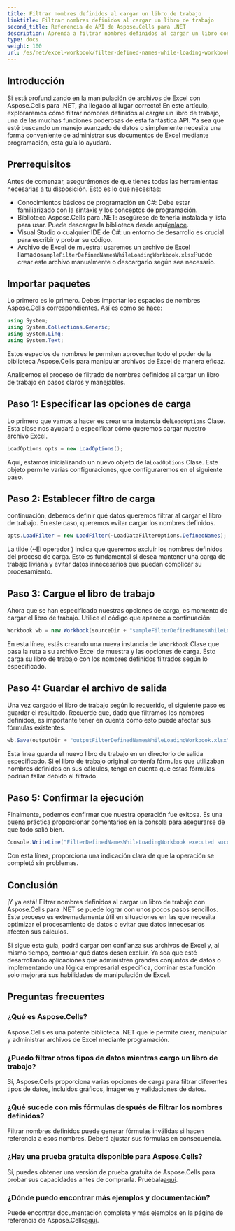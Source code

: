 ```yaml
---
title: Filtrar nombres definidos al cargar un libro de trabajo
linktitle: Filtrar nombres definidos al cargar un libro de trabajo
second_title: Referencia de API de Aspose.Cells para .NET
description: Aprenda a filtrar nombres definidos al cargar un libro con Aspose.Cells para .NET en esta guía completa.
type: docs
weight: 100
url: /es/net/excel-workbook/filter-defined-names-while-loading-workbook/
---
```

## Introducción

Si está profundizando en la manipulación de archivos de Excel con Aspose.Cells para .NET, ¡ha llegado al lugar correcto! En este artículo, exploraremos cómo filtrar nombres definidos al cargar un libro de trabajo, una de las muchas funciones poderosas de esta fantástica API. Ya sea que esté buscando un manejo avanzado de datos o simplemente necesite una forma conveniente de administrar sus documentos de Excel mediante programación, esta guía lo ayudará.

## Prerrequisitos

Antes de comenzar, asegurémonos de que tienes todas las herramientas necesarias a tu disposición. Esto es lo que necesitas:

- Conocimientos básicos de programación en C#: Debe estar familiarizado con la sintaxis y los conceptos de programación.
-  Biblioteca Aspose.Cells para .NET: asegúrese de tenerla instalada y lista para usar. Puede descargar la biblioteca desde aquí[enlace](https://releases.aspose.com/cells/net/).
- Visual Studio o cualquier IDE de C#: un entorno de desarrollo es crucial para escribir y probar su código.
-  Archivo de Excel de muestra: usaremos un archivo de Excel llamado`sampleFilterDefinedNamesWhileLoadingWorkbook.xlsx`Puede crear este archivo manualmente o descargarlo según sea necesario.

## Importar paquetes

Lo primero es lo primero. Debes importar los espacios de nombres Aspose.Cells correspondientes. Así es como se hace:

```csharp
using System;
using System.Collections.Generic;
using System.Linq;
using System.Text;
```

Estos espacios de nombres le permiten aprovechar todo el poder de la biblioteca Aspose.Cells para manipular archivos de Excel de manera eficaz.

Analicemos el proceso de filtrado de nombres definidos al cargar un libro de trabajo en pasos claros y manejables.

## Paso 1: Especificar las opciones de carga

 Lo primero que vamos a hacer es crear una instancia del`LoadOptions` Clase. Esta clase nos ayudará a especificar cómo queremos cargar nuestro archivo Excel.

```csharp
LoadOptions opts = new LoadOptions();
```

 Aquí, estamos inicializando un nuevo objeto de la`LoadOptions` Clase. Este objeto permite varias configuraciones, que configuraremos en el siguiente paso.

## Paso 2: Establecer filtro de carga

continuación, debemos definir qué datos queremos filtrar al cargar el libro de trabajo. En este caso, queremos evitar cargar los nombres definidos.

```csharp
opts.LoadFilter = new LoadFilter(~LoadDataFilterOptions.DefinedNames);
```

La tilde (~El operador ) indica que queremos excluir los nombres definidos del proceso de carga. Esto es fundamental si desea mantener una carga de trabajo liviana y evitar datos innecesarios que puedan complicar su procesamiento.

## Paso 3: Cargue el libro de trabajo

Ahora que se han especificado nuestras opciones de carga, es momento de cargar el libro de trabajo. Utilice el código que aparece a continuación:

```csharp
Workbook wb = new Workbook(sourceDir + "sampleFilterDefinedNamesWhileLoadingWorkbook.xlsx", opts);
```

 En esta línea, estás creando una nueva instancia de la`Workbook` Clase que pasa la ruta a su archivo Excel de muestra y las opciones de carga. Esto carga su libro de trabajo con los nombres definidos filtrados según lo especificado.

## Paso 4: Guardar el archivo de salida

Una vez cargado el libro de trabajo según lo requerido, el siguiente paso es guardar el resultado. Recuerde que, dado que filtramos los nombres definidos, es importante tener en cuenta cómo esto puede afectar sus fórmulas existentes.

```csharp
wb.Save(outputDir + "outputFilterDefinedNamesWhileLoadingWorkbook.xlsx");
```

Esta línea guarda el nuevo libro de trabajo en un directorio de salida especificado. Si el libro de trabajo original contenía fórmulas que utilizaban nombres definidos en sus cálculos, tenga en cuenta que estas fórmulas podrían fallar debido al filtrado.

## Paso 5: Confirmar la ejecución

Finalmente, podemos confirmar que nuestra operación fue exitosa. Es una buena práctica proporcionar comentarios en la consola para asegurarse de que todo salió bien.

```csharp
Console.WriteLine("FilterDefinedNamesWhileLoadingWorkbook executed successfully.");
```

Con esta línea, proporciona una indicación clara de que la operación se completó sin problemas.

## Conclusión

¡Y ya está! Filtrar nombres definidos al cargar un libro de trabajo con Aspose.Cells para .NET se puede lograr con unos pocos pasos sencillos. Este proceso es extremadamente útil en situaciones en las que necesita optimizar el procesamiento de datos o evitar que datos innecesarios afecten sus cálculos.

Si sigue esta guía, podrá cargar con confianza sus archivos de Excel y, al mismo tiempo, controlar qué datos desea excluir. Ya sea que esté desarrollando aplicaciones que administren grandes conjuntos de datos o implementando una lógica empresarial específica, dominar esta función solo mejorará sus habilidades de manipulación de Excel.

## Preguntas frecuentes

### ¿Qué es Aspose.Cells?
Aspose.Cells es una potente biblioteca .NET que le permite crear, manipular y administrar archivos de Excel mediante programación.

### ¿Puedo filtrar otros tipos de datos mientras cargo un libro de trabajo?
Sí, Aspose.Cells proporciona varias opciones de carga para filtrar diferentes tipos de datos, incluidos gráficos, imágenes y validaciones de datos.

### ¿Qué sucede con mis fórmulas después de filtrar los nombres definidos?
Filtrar nombres definidos puede generar fórmulas inválidas si hacen referencia a esos nombres. Deberá ajustar sus fórmulas en consecuencia.

### ¿Hay una prueba gratuita disponible para Aspose.Cells?
 Sí, puedes obtener una versión de prueba gratuita de Aspose.Cells para probar sus capacidades antes de comprarla. Pruébala[aquí](https://releases.aspose.com/).

### ¿Dónde puedo encontrar más ejemplos y documentación?
Puede encontrar documentación completa y más ejemplos en la página de referencia de Aspose.Cells[aquí](https://reference.aspose.com/cells/net/).